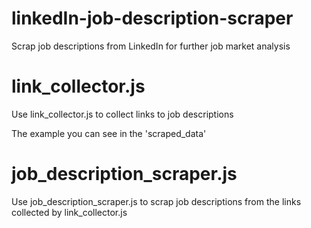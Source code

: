 # linkedIn-job-description-scraper
Scrap job descriptions from LinkedIn for further job market analysis


# link_collector.js

Use link_collector.js to collect links to job descriptions

The example you can see in the 'scraped_data'


# job_description_scraper.js

Use job_description_scraper.js to scrap job descriptions from the links collected by link_collector.js